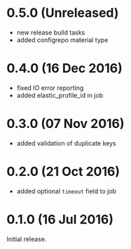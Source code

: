 # 0.5.0 (Unreleased)

 * new release build tasks
 * added configrepo material type

# 0.4.0 (16 Dec 2016)

 * fixed IO error reporting
 * added elastic_profile_id in job

# 0.3.0 (07 Nov 2016)

 * added validation of duplicate keys

# 0.2.0 (21 Oct 2016)

* added optional `timeout` field to job

# 0.1.0 (16 Jul 2016)

Initial release.
